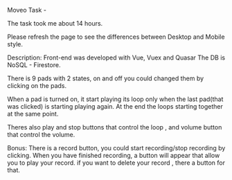 Moveo Task - 

The task took me about 14 hours.

Please refresh the page to see the differences between Desktop and Mobile style.

Description:
Front-end was developed with Vue, Vuex and Quasar
The DB is NoSQL - Firestore.

There is 9 pads with 2 states, on and off you could
changed them by clicking on the pads.

When a pad is turned on, it start playing its loop only when 
the last pad(that was clicked) is starting playing again.
At the end the loops starting together at the same point.

Theres also play and stop buttons that control the loop , 
and volume button that control the volume.

Bonus:
There is a record button, you could start recording/stop recording
by clicking.
When you have finished recording, a button will appear that allow
you to play your record.
if you want to delete your record , there a button for that.




